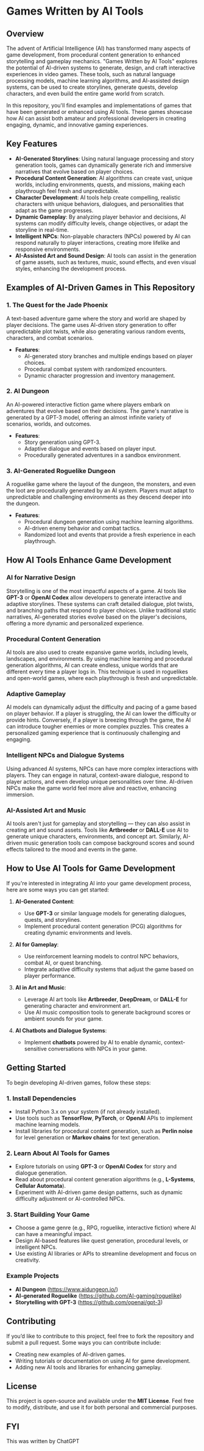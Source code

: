 # Games Written by AI Tools

## Overview

The advent of Artificial Intelligence (AI) has transformed many aspects of game development, from procedural content generation to enhanced storytelling and gameplay mechanics. "Games Written by AI Tools" explores the potential of AI-driven systems to generate, design, and craft interactive experiences in video games. These tools, such as natural language processing models, machine learning algorithms, and AI-assisted design systems, can be used to create storylines, generate quests, develop characters, and even build the entire game world from scratch.

In this repository, you'll find examples and implementations of games that have been generated or enhanced using AI tools. These games showcase how AI can assist both amateur and professional developers in creating engaging, dynamic, and innovative gaming experiences.

## Key Features

- **AI-Generated Storylines**: Using natural language processing and story generation tools, games can dynamically generate rich and immersive narratives that evolve based on player choices.
- **Procedural Content Generation**: AI algorithms can create vast, unique worlds, including environments, quests, and missions, making each playthrough feel fresh and unpredictable.
- **Character Development**: AI tools help create compelling, realistic characters with unique behaviors, dialogues, and personalities that adapt as the game progresses.
- **Dynamic Gameplay**: By analyzing player behavior and decisions, AI systems can modify difficulty levels, change objectives, or adapt the storyline in real-time.
- **Intelligent NPCs**: Non-playable characters (NPCs) powered by AI can respond naturally to player interactions, creating more lifelike and responsive environments.
- **AI-Assisted Art and Sound Design**: AI tools can assist in the generation of game assets, such as textures, music, sound effects, and even visual styles, enhancing the development process.

## Examples of AI-Driven Games in This Repository

### 1. **The Quest for the Jade Phoenix**  
A text-based adventure game where the story and world are shaped by player decisions. The game uses AI-driven story generation to offer unpredictable plot twists, while also generating various random events, characters, and combat scenarios. 

- **Features**:
  - AI-generated story branches and multiple endings based on player choices.
  - Procedural combat system with randomized encounters.
  - Dynamic character progression and inventory management.

### 2. **AI Dungeon**  
An AI-powered interactive fiction game where players embark on adventures that evolve based on their decisions. The game's narrative is generated by a GPT-3 model, offering an almost infinite variety of scenarios, worlds, and outcomes.

- **Features**:
  - Story generation using GPT-3.
  - Adaptive dialogue and events based on player input.
  - Procedurally generated adventures in a sandbox environment.

### 3. **AI-Generated Roguelike Dungeon**  
A roguelike game where the layout of the dungeon, the monsters, and even the loot are procedurally generated by an AI system. Players must adapt to unpredictable and challenging environments as they descend deeper into the dungeon.

- **Features**:
  - Procedural dungeon generation using machine learning algorithms.
  - AI-driven enemy behavior and combat tactics.
  - Randomized loot and events that provide a fresh experience in each playthrough.

## How AI Tools Enhance Game Development

### AI for Narrative Design
Storytelling is one of the most impactful aspects of a game. AI tools like **GPT-3** or **OpenAI Codex** allow developers to generate interactive and adaptive storylines. These systems can craft detailed dialogue, plot twists, and branching paths that respond to player choices. Unlike traditional static narratives, AI-generated stories evolve based on the player's decisions, offering a more dynamic and personalized experience.

### Procedural Content Generation
AI tools are also used to create expansive game worlds, including levels, landscapes, and environments. By using machine learning and procedural generation algorithms, AI can create endless, unique worlds that are different every time a player logs in. This technique is used in roguelikes and open-world games, where each playthrough is fresh and unpredictable.

### Adaptive Gameplay
AI models can dynamically adjust the difficulty and pacing of a game based on player behavior. If a player is struggling, the AI can lower the difficulty or provide hints. Conversely, if a player is breezing through the game, the AI can introduce tougher enemies or more complex puzzles. This creates a personalized gaming experience that is continuously challenging and engaging.

### Intelligent NPCs and Dialogue Systems
Using advanced AI systems, NPCs can have more complex interactions with players. They can engage in natural, context-aware dialogue, respond to player actions, and even develop unique personalities over time. AI-driven NPCs make the game world feel more alive and reactive, enhancing immersion.

### AI-Assisted Art and Music
AI tools aren't just for gameplay and storytelling — they can also assist in creating art and sound assets. Tools like **Artbreeder** or **DALL-E** use AI to generate unique characters, environments, and concept art. Similarly, AI-driven music generation tools can compose background scores and sound effects tailored to the mood and events in the game.

## How to Use AI Tools for Game Development

If you're interested in integrating AI into your game development process, here are some ways you can get started:

1. **AI-Generated Content**:
   - Use **GPT-3** or similar language models for generating dialogues, quests, and storylines.
   - Implement procedural content generation (PCG) algorithms for creating dynamic environments and levels.

2. **AI for Gameplay**:
   - Use reinforcement learning models to control NPC behaviors, combat AI, or quest branching.
   - Integrate adaptive difficulty systems that adjust the game based on player performance.

3. **AI in Art and Music**:
   - Leverage AI art tools like **Artbreeder**, **DeepDream**, or **DALL-E** for generating character and environment art.
   - Use AI music composition tools to generate background scores or ambient sounds for your game.

4. **AI Chatbots and Dialogue Systems**:
   - Implement **chatbots** powered by AI to enable dynamic, context-sensitive conversations with NPCs in your game.

## Getting Started

To begin developing AI-driven games, follow these steps:

### 1. Install Dependencies

- Install Python 3.x on your system (if not already installed).
- Use tools such as **TensorFlow**, **PyTorch**, or **OpenAI** APIs to implement machine learning models.
- Install libraries for procedural content generation, such as **Perlin noise** for level generation or **Markov chains** for text generation.

### 2. Learn About AI Tools for Games

- Explore tutorials on using **GPT-3** or **OpenAI Codex** for story and dialogue generation.
- Read about procedural content generation algorithms (e.g., **L-Systems**, **Cellular Automata**).
- Experiment with AI-driven game design patterns, such as dynamic difficulty adjustment or AI-controlled NPCs.

### 3. Start Building Your Game

- Choose a game genre (e.g., RPG, roguelike, interactive fiction) where AI can have a meaningful impact.
- Design AI-based features like quest generation, procedural levels, or intelligent NPCs.
- Use existing AI libraries or APIs to streamline development and focus on creativity.

### Example Projects

- **AI Dungeon** (https://www.aidungeon.io/)
- **AI-generated Roguelike** (https://github.com/AI-gaming/roguelike)
- **Storytelling with GPT-3** (https://github.com/openai/gpt-3)

## Contributing

If you’d like to contribute to this project, feel free to fork the repository and submit a pull request. Some ways you can contribute include:

- Creating new examples of AI-driven games.
- Writing tutorials or documentation on using AI for game development.
- Adding new AI tools and libraries for enhancing gameplay.

## License

This project is open-source and available under the **MIT License**. Feel free to modify, distribute, and use it for both personal and commercial purposes.

## FYI

This was written by ChatGPT
